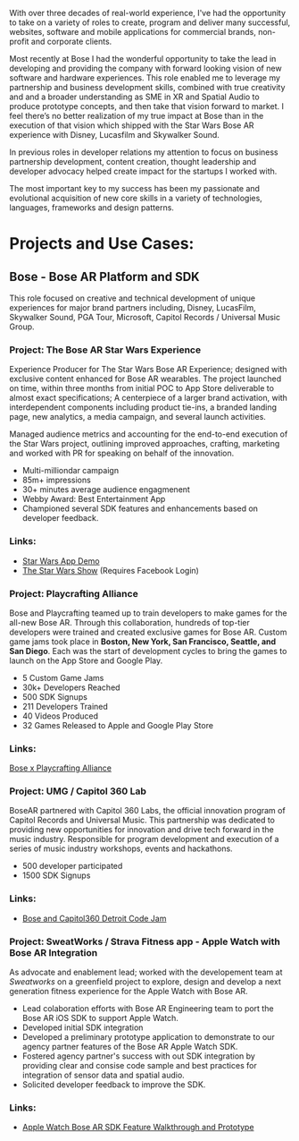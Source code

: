 With over three decades of real-world experience, I've had the opportunity to take on a variety of roles to create, program and deliver many successful, websites, software and mobile applications for commercial brands, non-profit and corporate clients.

Most recently at Bose I had the wonderful opportunity to take the lead in developing and providing the company with forward looking vision of new software and hardware experiences. This role enabled me to leverage my partnership and business development skills, combined with true creativity and and a broader understanding as SME in XR and Spatial Audio to produce prototype concepts, and then take that vision forward to market. I feel there’s no better realization of my true impact at Bose than in the execution of that vision which shipped with the Star Wars Bose AR experience with Disney, Lucasfilm and Skywalker Sound. 

In previous roles in developer relations my attention to focus on business partnership development, content creation, thought leadership and developer advocacy helped create impact for the startups I worked with. 

The most important key to my success has been my passionate and evolutional acquisition of new core skills in a variety of technologies, languages, frameworks and design patterns. 

# Projects and Use Cases:

## Bose - Bose AR Platform and SDK
This role focused on creative and technical development of unique experiences for major brand partners including, Disney, LucasFilm, Skywalker Sound, PGA Tour, Microsoft, Capitol Records / Universal Music Group.
### Project: The Bose AR Star Wars Experience
Experience Producer for The Star Wars Bose AR Experience; designed with exclusive content enhanced for Bose AR wearables. The project launched on time, within three months from initial POC to App Store deliverable to almost exact specifications; A centerpiece of a larger brand activation, with interdependent components including product tie-ins, a branded landing page, new analytics, a media campaign, and several launch activities.

Managed audience metrics and accounting for the end-to-end execution of the Star Wars project, outlining improved approaches, crafting, marketing and worked with PR for speaking on behalf of the innovation.

- Multi-milliondar campaign
- 85m+ impressions 
- 30+ minutes average audience engagmenent
- Webby Award: Best Entertainment App 
- Championed several SDK features and enhancements based on developer feedback.
### Links:
- [Star Wars App Demo](https://vimeo.com/400499649/bd228b1f81)
- [The Star Wars Show](https://www.facebook.com/watch/?v=393671781359981) (Requires Facebook Login)

### Project: Playcrafting Alliance
Bose and Playcrafting teamed up to train developers to make games for the all-new Bose AR. Through this collaboration, hundreds of top-tier developers were trained and created exclusive games for Bose AR. Custom game jams took place in **Boston, New York, San Francisco, Seattle, and San Diego**. Each was the start of development cycles to bring the games to launch on the App Store and Google Play.

- 5 Custom Game Jams
- 30k+ Developers Reached
- 500 SDK Signups
- 211 Developers Trained
- 40 Videos Produced
- 32 Games Released to Apple and Google Play Store
### Links:
[Bose x Playcrafting Alliance](https://www.youtube.com/watch?v=cWiNMmSQLUs)

### Project: UMG / Capitol 360 Lab
BoseAR partnered with Capitol 360 Labs, the official innovation program of Capitol Records and Universal Music. This partnership was dedicated to providing new opportunities for innovation and drive tech forward in the music industry.  Responsible for program development and execution of a series of music industry workshops, events and hackathons.

- 500 developer participated
- 1500 SDK Signups

### Links:
- [Bose and Capitol360 Detroit Code Jam](https://www.youtube.com/watch?v=L7SiIWxtc4U)

### Project: SweatWorks / Strava Fitness app - Apple Watch with Bose AR Integration
As advocate and enablement lead; worked with the developement team at *Sweatworks* on a greenfield project to explore, design and develop a next generation fitness experience for the Apple Watch with Bose AR.

- Lead colaboration efforts with Bose AR Engineering team to port the Bose AR iOS SDK to support Apple Watch.
- Developed initial SDK integration
- Developed a preliminary prototype application to demonstrate to our agency partner features of the Bose AR Apple Watch SDK.
- Fostered agency partner's success with out SDK integration by providing clear and consise code sample and best practices for integration of sensor data and spatial audio.
- Solicited developer feedback to improve the SDK. 

### Links:
- [Apple Watch Bose AR SDK Feature Walkthrough and Prototype](https://vimeo.com/410422025/a1a7680b07)



